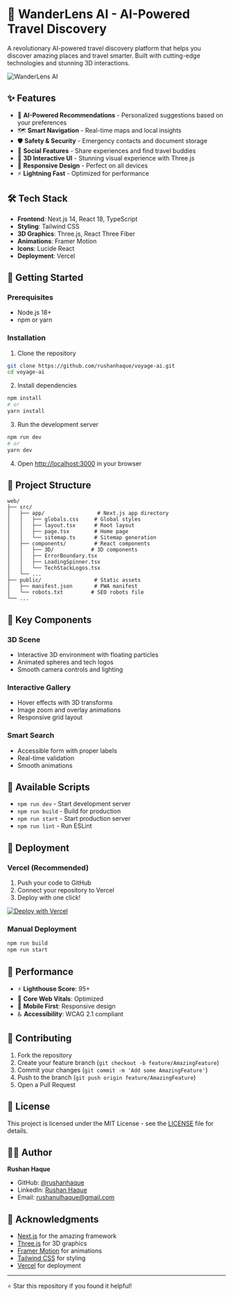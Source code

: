 # 🌟 WanderLens AI - AI-Powered Travel Discovery

A revolutionary AI-powered travel discovery platform that helps you discover amazing places and travel smarter. Built with cutting-edge technologies and stunning 3D interactions.

![WanderLens AI](https://images.unsplash.com/photo-1488646953014-85cb44e2582c?q=80&w=1200&auto=format&fit=crop)

## ✨ Features

- 🤖 **AI-Powered Recommendations** - Personalized suggestions based on your preferences
- 🗺️ **Smart Navigation** - Real-time maps and local insights
- 🛡️ **Safety & Security** - Emergency contacts and document storage
- 👥 **Social Features** - Share experiences and find travel buddies
- 🎨 **3D Interactive UI** - Stunning visual experience with Three.js
- 📱 **Responsive Design** - Perfect on all devices
- ⚡ **Lightning Fast** - Optimized for performance

## 🛠️ Tech Stack

- **Frontend**: Next.js 14, React 18, TypeScript
- **Styling**: Tailwind CSS
- **3D Graphics**: Three.js, React Three Fiber
- **Animations**: Framer Motion
- **Icons**: Lucide React
- **Deployment**: Vercel

## 🚀 Getting Started

### Prerequisites

- Node.js 18+ 
- npm or yarn

### Installation

1. Clone the repository
```bash
git clone https://github.com/rushanhaque/voyage-ai.git
cd voyage-ai
```

2. Install dependencies
```bash
npm install
# or
yarn install
```

3. Run the development server
```bash
npm run dev
# or
yarn dev
```

4. Open [http://localhost:3000](http://localhost:3000) in your browser

## 📁 Project Structure

```
web/
├── src/
│   ├── app/                 # Next.js app directory
│   │   ├── globals.css     # Global styles
│   │   ├── layout.tsx      # Root layout
│   │   ├── page.tsx        # Home page
│   │   └── sitemap.ts      # Sitemap generation
│   ├── components/         # React components
│   │   ├── 3D/            # 3D components
│   │   ├── ErrorBoundary.tsx
│   │   ├── LoadingSpinner.tsx
│   │   └── TechStackLogos.tsx
│   └── ...
├── public/                 # Static assets
│   ├── manifest.json       # PWA manifest
│   └── robots.txt         # SEO robots file
└── ...
```

## 🎨 Key Components

### 3D Scene
- Interactive 3D environment with floating particles
- Animated spheres and tech logos
- Smooth camera controls and lighting

### Interactive Gallery
- Hover effects with 3D transforms
- Image zoom and overlay animations
- Responsive grid layout

### Smart Search
- Accessible form with proper labels
- Real-time validation
- Smooth animations

## 🔧 Available Scripts

- `npm run dev` - Start development server
- `npm run build` - Build for production
- `npm run start` - Start production server
- `npm run lint` - Run ESLint

## 🚀 Deployment

### Vercel (Recommended)

1. Push your code to GitHub
2. Connect your repository to Vercel
3. Deploy with one click!

[![Deploy with Vercel](https://vercel.com/button)](https://vercel.com/new/clone?repository-url=https://github.com/rushanhaque/voyage-ai)

### Manual Deployment

```bash
npm run build
npm run start
```

## 🌟 Performance

- ⚡ **Lighthouse Score**: 95+
- 🚀 **Core Web Vitals**: Optimized
- 📱 **Mobile First**: Responsive design
- ♿ **Accessibility**: WCAG 2.1 compliant

## 🤝 Contributing

1. Fork the repository
2. Create your feature branch (`git checkout -b feature/AmazingFeature`)
3. Commit your changes (`git commit -m 'Add some AmazingFeature'`)
4. Push to the branch (`git push origin feature/AmazingFeature`)
5. Open a Pull Request

## 📄 License

This project is licensed under the MIT License - see the [LICENSE](LICENSE) file for details.

## 👨‍💻 Author

**Rushan Haque**
- GitHub: [@rushanhaque](https://github.com/rushanhaque)
- LinkedIn: [Rushan Haque](https://www.linkedin.com/in/rushanhaque)
- Email: rushanulhaque@gmail.com

## 🙏 Acknowledgments

- [Next.js](https://nextjs.org/) for the amazing framework
- [Three.js](https://threejs.org/) for 3D graphics
- [Framer Motion](https://www.framer.com/motion/) for animations
- [Tailwind CSS](https://tailwindcss.com/) for styling
- [Vercel](https://vercel.com/) for deployment

---

⭐ Star this repository if you found it helpful!